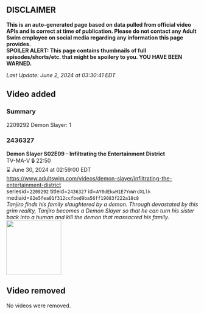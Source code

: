 ## DISCLAIMER
**This is an auto-generated page based on data pulled from official video APIs and is correct at time of publication. Please do not contact any Adult Swim employee on social media regarding any information this page provides.**  
**SPOILER ALERT: This page contains thumbnails of full episodes/shorts/etc. that might be spoilery to you. YOU HAVE BEEN WARNED.**  

_Last Update: June 2, 2024 at 03:30:41 EDT_
## Video added
### Summary
2209292 Demon Slayer: 1  
### 2436327
**Demon Slayer S02E09 - Infiltrating the Entertainment District**  
TV-MA-V 🔒 22:50  
⌛ June 30, 2024 at 02:59:00 EDT  
https://www.adultswim.com/videos/demon-slayer/infiltrating-the-entertainment-district  
seriesid=`2209292` titleid=`2436327` id=`AY0dEkwH1E7YmWrdXLlk` mediaid=`82e5fea01f312ccfbed9ba56ff19083f222a18c8`  
_Tanjiro finds his family slaughtered by a demon. Through devastated by this grim reality, Tanjiro becomes a Demon Slayer so that he can turn his sister back into a human and kill the demon that massacred his family._  
<a href="https://media.cdn.adultswim.com/uploads/20240122/thumbnails/2_241221419115-Screenshot2024-01-22at1.57.08PM.png"><img src="https://media.cdn.adultswim.com/uploads/20240122/thumbnails/2_241221419115-Screenshot2024-01-22at1.57.08PM.png" height="144px" /></a>
## Video removed
No videos were removed.  
